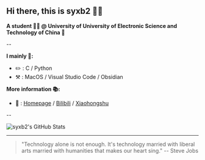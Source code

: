 ## Hi there, this is syxb2 👋🏻

**A student 🙋🏻 @ University of University of Electronic Science and Technology of China 🏫**

-- 

**I mainly 🎯:**

* ✏️ : C / Python
* ⚒️ : MacOS / Visual Studio Code / Obsidian

**More information 📚:**

* 🔗 : [Homepage](https://syxb2.github.io) / [Bilibili](https://space.bilibili.com/24550465) / [Xiaohongshu](https://www.xiaohongshu.com/user/profile/63caa3bd0000000026006cf2)

--

<img src="https://github-readme-stats.vercel.app/api?username=syxb2&show_icons=true&theme=tokyonight" title="syxb2&#039;s GitHub Stats"/>

***

> "Technology alone is not enough. It's technology married with liberal arts married with humanities that makes our heart sing." -- Steve Jobs

<!-- align="right" width="60%"/> -->

<!--
[![Top Langs](https://github-readme-stats.vercel.app/api/top-langs/?username=syxb2&layout=compact&theme=tokyonight)](https://github.com/anuraghazra/github-readme-stats)
-->
